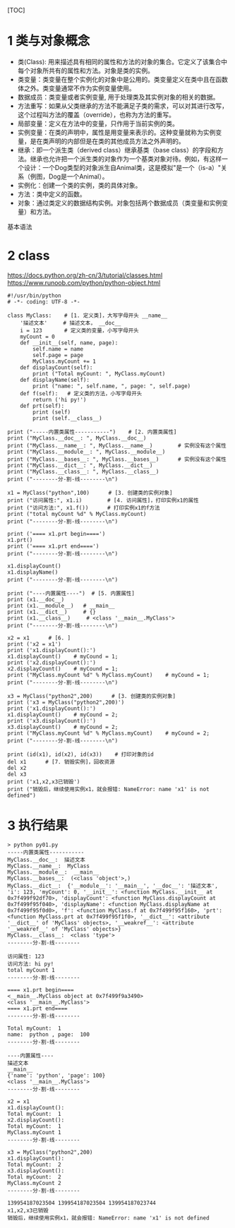 [TOC]

# 1 类与对象概念
- 类(Class): 用来描述具有相同的属性和方法的对象的集合。它定义了该集合中每个对象所共有的属性和方法。对象是类的实例。
- 类变量：类变量在整个实例化的对象中是公用的。类变量定义在类中且在函数体之外。类变量通常不作为实例变量使用。
- 数据成员：类变量或者实例变量, 用于处理类及其实例对象的相关的数据。
- 方法重写：如果从父类继承的方法不能满足子类的需求，可以对其进行改写，这个过程叫方法的覆盖（override），也称为方法的重写。
- 局部变量：定义在方法中的变量，只作用于当前实例的类。
- 实例变量：在类的声明中，属性是用变量来表示的。这种变量就称为实例变量，是在类声明的内部但是在类的其他成员方法之外声明的。
- 继承：即一个派生类（derived class）继承基类（base class）的字段和方法。继承也允许把一个派生类的对象作为一个基类对象对待。例如，有这样一个设计：一个Dog类型的对象派生自Animal类，这是模拟"是一个（is-a）"关系（例图，Dog是一个Animal）。
- 实例化：创建一个类的实例，类的具体对象。
- 方法：类中定义的函数。
- 对象：通过类定义的数据结构实例。对象包括两个数据成员（类变量和实例变量）和方法。

基本语法
# 2  class
https://docs.python.org/zh-cn/3/tutorial/classes.html   
https://www.runoob.com/python/python-object.html

```
#!/usr/bin/python
# -*- coding: UTF-8 -*-

class MyClass:    # [1. 定义类]，大写字母开头 __name__
    '描述文本'     # 描述文本， __doc__
    i = 123       # 定义类的变量，小写字母开头
    myCount = 0
    def __init__(self, name, page):
        self.name = name
        self.page = page
        MyClass.myCount += 1
    def displayCount(self):
        print ("Total myCount: ", MyClass.myCount)
    def displayName(self):
        print ("name: ", self.name, ", page: ", self.page)
    def f(self):   # 定义类的方法，小写字母开头
        return ('hi py!')
    def prt(self):
        print (self)
        print (self.__class__)

print ("-----内置类属性-----------")    # [2. 内置类属性]
print ("MyClass.__doc__: ", MyClass.__doc__)
print ("MyClass.__name__: ", MyClass.__name__)        # 实例没有这个属性
print ("MyClass.__module__: ", MyClass.__module__)
print ("MyClass.__bases__: ", MyClass.__bases__)      # 实例没有这个属性
print ("MyClass.__dict__: ", MyClass.__dict__)
print ("MyClass.__class__: ", MyClass.__class__)
print ("--------分-割-线--------\n")

x1 = MyClass("python",100)      # [3. 创建类的实例对象]
print ("访问属性:", x1.i)        # [4. 访问属性]，打印实例x1的属性
print ("访问方法:", x1.f())      # 打印实例x1的f方法
print ("total myCount %d" % MyClass.myCount)
print ("--------分-割-线--------\n")

print ('==== x1.prt begin====')
x1.prt()
print ('==== x1.prt end====')
print ("--------分-割-线--------\n")

x1.displayCount()
x1.displayName()
print ("--------分-割-线--------\n")

print ("----内置属性----")  # [5. 内置属性]
print (x1.__doc__)
print (x1.__module__)   # __main__
print (x1.__dict__)     # {}
print (x1.__class__)     # <class '__main__.MyClass'>
print ("--------分-割-线--------\n")

x2 = x1      # [6. ]
print ('x2 = x1')
print ('x1.displayCount():')
x1.displayCount()    # myCound = 1;
print ('x2.displayCount():')
x2.displayCount()    # myCound = 1;
print ("MyClass.myCount %d" % MyClass.myCount)    # myCound = 1;
print ("--------分-割-线--------\n")

x3 = MyClass("python2",200)      # [3. 创建类的实例对象]
print ('x3 = MyClass("python2",200)')
print ('x1.displayCount():')
x1.displayCount()    # myCound = 2;
print ('x3.displayCount():')
x3.displayCount()    # myCound = 2;
print ("MyClass.myCount %d" % MyClass.myCount)    # myCound = 2;
print ("--------分-割-线--------\n")

print (id(x1), id(x2), id(x3))    # 打印对象的id
del x1      # [7. 销毁实例]，回收资源
del x2
del x3
print ('x1,x2,x3已销毁')
print ("销毁后，继续使用实例x1，就会报错: NameError: name 'x1' is not defined")
```
# 3 执行结果
```
> python py01.py
-----内置类属性-----------
MyClass.__doc__:  描述文本
MyClass.__name__:  MyClass
MyClass.__module__:  __main__
MyClass.__bases__:  (<class 'object'>,)
MyClass.__dict__:  {'__module__': '__main__', '__doc__': '描述文本', 'i': 123, 'myCount': 0, '__init__': <function MyClass.__init__ at 0x7f499f92df70>, 'displayCount': <function MyClass.displayCount at 0x7f499f95f040>, 'displayName': <function MyClass.displayName at 0x7f499f95f0d0>, 'f': <function MyClass.f at 0x7f499f95f160>, 'prt': <function MyClass.prt at 0x7f499f95f1f0>, '__dict__': <attribute '__dict__' of 'MyClass' objects>, '__weakref__': <attribute '__weakref__' of 'MyClass' objects>}
MyClass.__class__:  <class 'type'>
--------分-割-线--------

访问属性: 123
访问方法: hi py!
total myCount 1
--------分-割-线--------

==== x1.prt begin====
<__main__.MyClass object at 0x7f499f9a3490>
<class '__main__.MyClass'>
==== x1.prt end====
--------分-割-线--------

Total myCount:  1
name:  python , page:  100
--------分-割-线--------

----内置属性----
描述文本
__main__
{'name': 'python', 'page': 100}
<class '__main__.MyClass'>
--------分-割-线--------

x2 = x1
x1.displayCount():
Total myCount:  1
x2.displayCount():
Total myCount:  1
MyClass.myCount 1
--------分-割-线--------

x3 = MyClass("python2",200)
x1.displayCount():
Total myCount:  2
x3.displayCount():
Total myCount:  2
MyClass.myCount 2
--------分-割-线--------

139954187023504 139954187023504 139954187023744
x1,x2,x3已销毁
销毁后，继续使用实例x1，就会报错: NameError: name 'x1' is not defined
```
